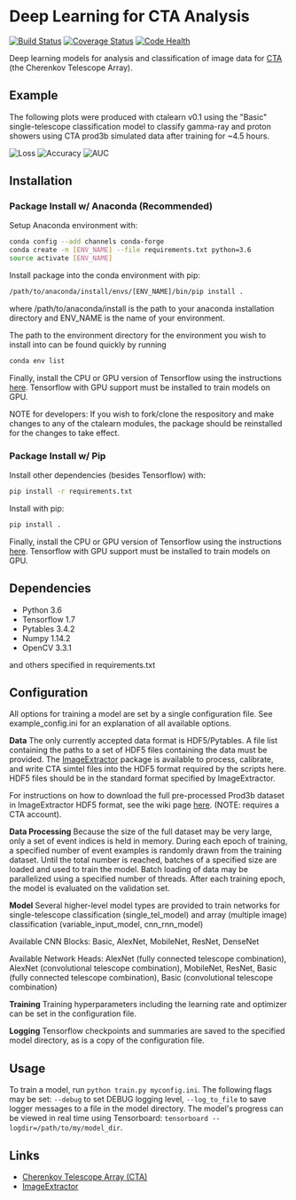 # Deep Learning for CTA Analysis

[![Build Status](https://travis-ci.org/bryankim96/ctalearn.svg?branch=master)](https://travis-ci.org/bryankim96/ctalearn) [![Coverage Status](https://coveralls.io/repos/github/bryankim96/ctalearn/badge.svg?branch=master)](https://coveralls.io/github/bryankim96/ctalearn?branch=master) [![Code Health](https://landscape.io/github/bryankim96/ctalearn/master/landscape.svg?style=flat)](https://landscape.io/github/bryankim96/ctalearn/master)




Deep learning models for analysis and classification of image data for [CTA](https://www.cta-observatory.org/) (the Cherenkov Telescope Array).

## Example

The following plots were produced with ctalearn v0.1 using the "Basic" single-telescope classification model to classify gamma-ray and proton showers using CTA prod3b simulated data after training for ~4.5 hours.

![Loss](https://github.com/bryankim96/ctalearn/blob/master/misc/images/v0_1_benchmark_loss.png)
![Accuracy](https://github.com/bryankim96/ctalearn/blob/master/misc/images/v0_1_benchmark_accuracy.png)
![AUC](https://github.com/bryankim96/ctalearn/blob/master/misc/images/v0_1_benchmark_auc.png)

## Installation

### Package Install w/ Anaconda (Recommended)

Setup Anaconda environment with:

```bash
conda config --add channels conda-forge
conda create -n [ENV_NAME] --file requirements.txt python=3.6
source activate [ENV_NAME]
```

Install package into the conda environment with pip:

```bash
/path/to/anaconda/install/envs/[ENV_NAME]/bin/pip install .
```
where /path/to/anaconda/install is the path to your anaconda installation directory and ENV\_NAME is the name of your environment.

The path to the environment directory for the environment you wish to install into can be found quickly by running

```bash
conda env list
```
Finally, install the CPU or GPU version of Tensorflow using the instructions [here](https://www.tensorflow.org/install/install_linux#installing_with_native_pip). 
Tensorflow with GPU support must be installed to train models on GPU.

NOTE for developers: If you wish to fork/clone the respository and make changes to any of the ctalearn modules, the package should be reinstalled for the changes to take effect.

### Package Install w/ Pip

Install other dependencies (besides Tensorflow) with:

```bash
pip install -r requirements.txt
```

Install with pip:

```bash
pip install .
```

Finally, install the CPU or GPU version of Tensorflow using the instructions [here](https://www.tensorflow.org/install/install_linux#installing_with_native_pip). 
Tensorflow with GPU support must be installed to train models on GPU.

## Dependencies

- Python 3.6
- Tensorflow 1.7
- Pytables 3.4.2
- Numpy 1.14.2
- OpenCV 3.3.1

and others specified in requirements.txt

## Configuration

All options for training a model are set by a single configuration file. 
See example_config.ini for an explanation of all available options.

**Data**
The only currently accepted data format is HDF5/Pytables.
A file list containing the paths to a set of HDF5 files containing the data must be provided. The [ImageExtractor](https://github.com/bryankim96/image-extractor) package is available to process, calibrate, and write CTA simtel files into the HDF5 format required by the scripts here. HDF5 files should be in the standard format specified by ImageExtractor.

For instructions on how to download the full pre-processed Prod3b dataset in ImageExtractor HDF5 format, see the wiki page [here](https://forge.in2p3.fr/projects/cta_analysis-and-simulations/wiki/Machine_Learning_for_Event_Reconstruction). (NOTE: requires a CTA account). 

**Data Processing**
Because the size of the full dataset may be very large, only a set of event indices is held in memory.
During each epoch of training, a specified number of event examples is randomly drawn from the training dataset.
Until the total number is reached, batches of a specified size are loaded and used to train the model.
Batch loading of data may be parallelized using a specified number of threads.
After each training epoch, the model is evaluated on the validation set.

**Model**
Several higher-level model types are provided to train networks for single-telescope classification (single_tel_model) and array (multiple image) classification (variable_input_model, cnn_rnn_model)

Available CNN Blocks: Basic, AlexNet, MobileNet, ResNet, DenseNet

Available Network Heads: AlexNet (fully connected telescope combination), AlexNet (convolutional telescope combination), MobileNet, ResNet, Basic (fully connected telescope combination), Basic (convolutional telescope combination)

**Training**
Training hyperparameters including the learning rate and optimizer can be set in the configuration file.

**Logging**
Tensorflow checkpoints and summaries are saved to the specified model directory, as is a copy of the configuration file.

## Usage

To train a model, run `python train.py myconfig.ini`. 
The following flags may be set: `--debug` to set DEBUG logging level, `--log_to_file` to save logger messages to a file in the model directory.
The model's progress can be viewed in real time using Tensorboard: `tensorboard --logdir=/path/to/my/model_dir`.

## Links

- [Cherenkov Telescope Array (CTA)](https://www.cta-observatory.org/)
- [ImageExtractor](https://github.com/bryankim96/image-extractor) 
